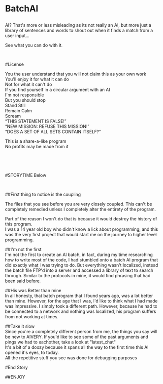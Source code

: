 # BatchAI</p>
AI? That's more or less misleading as its not really an AI, but more just a library of sentences and words to shout out when it finds a match from a user input...</p>
See what you can do with it. </p>
&nbsp;</p>
#License </p>
You the user understand that you will not claim this as your own work<br />
  You'll enjoy it for what it can do<br />
  Not for what it can't do<br />
  If you find yourself in a circular argument with an AI<br />
  I'm not responsible<br />
  But you should stop <br />
  Stand Still<br />
  Remain Calm<br />
  Scream<br />
  “THIS STATEMENT IS FALSE!”<br />
  “NEW MISSION: REFUSE THIS MISSION!”<br />
  “DOES A SET OF ALL SETS CONTAIN ITSELF?”</p>
This is a share-a-like program<br />
  No profits may be made from it</p>
&nbsp;</p>
&nbsp;</p>
#STORYTIME Below</p>
&nbsp;</p>
##First thing to notice is the coupling</p>
The files that you see before you are very closely coupled. This can't be completely remedied unless I completely alter the entirety of the program.</p>
Part of the reason I won't do that is because it would destroy the history of this program. <br />
  I was a 14 year old boy who didn't know a lick about programming, and this was the very first project that would start me on the journey to higher level programming.</p>
##I'm not the first<br />
  I'm not the first to create an AI batch, in fact, during my time researching how to write most of the code, I had stumbled onto a batch AI program that did exactly what I was trying to do. But everything wasn't localized, instead the batch file FTP'd into a server and accessed a library of text to search through. Similar to the protocols in mine, it would find phrasing that had been said before.</p>
##His was Better than mine<br />
  In all honesty, that batch program that I found years ago, was a lot better than mine. However, for the age that I was, I'd like to think what I had made was impressive. I simply took a different path. However, because he had to be connected to a network and nothing was localized, his program suffers from not working at times.</p>
##Take it slow<br />
  Since you're a completely different person from me, the things you say will be new to AIVERY. If you'd like to see some of the past arguments and pings we had to eachother, take a look at &quot;latest_chat&quot; <br />
  It's a bit of a doozy because it spans all the way to the first time this AI opened it's eyes, to today.<br />
  All the repetitive stuff you see was done for debugging purposes</p>
#End Story<br />
</p>
##ENJOY<br />
